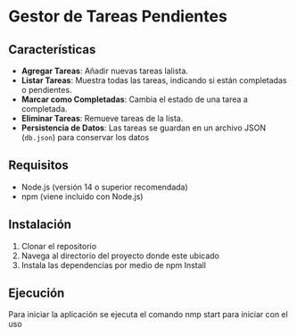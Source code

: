 # Gestor de Tareas Pendientes


## Características

* **Agregar Tareas**: Añadir nuevas tareas lalista.
* **Listar Tareas**: Muestra todas las tareas, indicando si están completadas o pendientes.
* **Marcar como Completadas**: Cambia el estado de una tarea a completada.
* **Eliminar Tareas**: Remueve tareas de la lista.
* **Persistencia de Datos**: Las tareas se guardan en un archivo JSON (`db.json`) para conservar los datos

## Requisitos

* Node.js (versión 14 o superior recomendada)
* npm (viene incluido con Node.js)

## Instalación

1.  Clonar el repositorio
2.  Navega al directorio del proyecto donde este ubicado
3.  Instala las dependencias por medio de npm Install

## Ejecución

Para iniciar la aplicación se ejecuta el comando nmp start para iniciar con el uso
